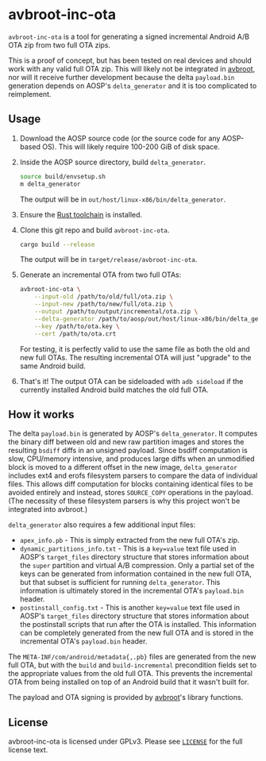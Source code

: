 # avbroot-inc-ota

`avbroot-inc-ota` is a tool for generating a signed incremental Android A/B OTA zip from two full OTA zips.

This is a proof of concept, but has been tested on real devices and should work with any valid full OTA zip. This will likely not be integrated in [avbroot](https://github.com/chenxiaolong/avbroot), nor will it receive further development because the delta `payload.bin` generation depends on AOSP's `delta_generator` and it is too complicated to reimplement.

## Usage

1. Download the AOSP source code (or the source code for any AOSP-based OS). This will likely require 100-200 GiB of disk space.

2. Inside the AOSP source directory, build `delta_generator`.

    ```bash
    source build/envsetup.sh
    m delta_generator
    ```

    The output will be in `out/host/linux-x86/bin/delta_generator`. 

3. Ensure the [Rust toolchain](https://www.rust-lang.org/) is installed.

4. Clone this git repo and build `avbroot-inc-ota`.

    ```bash
    cargo build --release
    ```

    The output will be in `target/release/avbroot-inc-ota`.

5. Generate an incremental OTA from two full OTAs:

    ```bash
    avbroot-inc-ota \
        --input-old /path/to/old/full/ota.zip \
        --input-new /path/to/new/full/ota.zip \
        --output /path/to/output/incremental/ota.zip \
        --delta-generator /path/to/aosp/out/host/linux-x86/bin/delta_generator \
        --key /path/to/ota.key \
        --cert /path/to/ota.crt
    ```

    For testing, it is perfectly valid to use the same file as both the old and new full OTAs. The resulting incremental OTA will just "upgrade" to the same Android build.

6. That's it! The output OTA can be sideloaded with `adb sideload` if the currently installed Android build matches the old full OTA.

## How it works

The delta `payload.bin` is generated by AOSP's `delta_generator`. It computes the binary diff between old and new raw partition images and stores the resulting `bsdiff` diffs in an unsigned payload. Since bsdiff computation is slow, CPU/memory intensive, and produces large diffs when an unmodified block is moved to a different offset in the new image, `delta_generator` includes ext4 and erofs filesystem parsers to compare the data of individual files. This allows diff computation for blocks containing identical files to be avoided entirely and instead, stores `SOURCE_COPY` operations in the payload. (The necessity of these filesystem parsers is why this project won't be integrated into avbroot.)

`delta_generator` also requires a few additional input files:

* `apex_info.pb` - This is simply extracted from the new full OTA's zip.
* `dynamic_partitions_info.txt` - This is a `key=value` text file used in AOSP's `target_files` directory structure that stores information about the `super` partition and virtual A/B compression. Only a partial set of the keys can be generated from information contained in the new full OTA, but that subset is sufficient for running `delta_generator`. This information is ultimately stored in the incremental OTA's `payload.bin` header.
* `postinstall_config.txt` - This is another `key=value` text file used in AOSP's `target_files` directory structure that stores information about the postinstall scripts that run after the OTA is installed. This information can be completely generated from the new full OTA and is stored in the incremental OTA's `payload.bin` header.

The `META-INF/com/android/metadata{,.pb}` files are generated from the new full OTA, but with the `build` and `build-incremental` precondition fields set to the appropriate values from the old full OTA. This prevents the incremental OTA from being installed on top of an Android build that it wasn't built for.

The payload and OTA signing is provided by [avbroot](https://github.com/chenxiaolong/avbroot)'s library functions.

## License

avbroot-inc-ota is licensed under GPLv3. Please see [`LICENSE`](./LICENSE) for the full license text.
